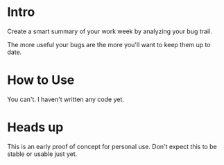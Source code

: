 # Intro
Create a smart summary of your work week by analyzing your bug trail.

The more useful your bugs are the more you'll want to keep them up to date.

# How to Use
You can't. I haven't written any code yet.

# Heads up
This is an early proof of concept for personal use.
Don't expect this to be stable or usable just yet.
